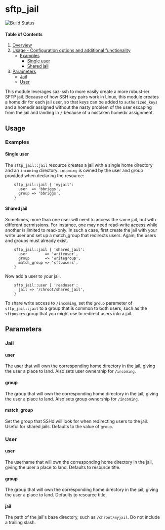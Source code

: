 # sftp_jail

[![Build Status](https://travis-ci.org/voxpupuli/puppet-sftp_jail.png?branch=master)](https://travis-ci.org/voxpupuli/puppet-sftp_jail)

#### Table of Contents

1. [Overview](#overview)
2. [Usage - Configuration options and additional functionality](#usage)
    * [Examples](#examples)
      * [Single user](#single-user)
      * [Shared jail](#shared-jail)
3. [Parameters](#parameters)
    * [Jail](#jail)
    * [User](#user)

This module leverages saz-ssh to more easily create a more robust-ier SFTP jail. 
Because of how SSH key pairs work in Linux, this module creates a home dir for each jail user, so that keys can be added to `authorized_keys` and a homedir assigned without the nasty problem of the user escaping from the jail and landing in `/` because of a mistaken homedir assignment. 

## Usage

### Examples

#### Single user

The `sftp_jail::jail` resource creates a jail with a single home directory and an `incoming` directory. `incoming` is owned by the user and group provided when declaring the resource:


```puppet
    sftp_jail::jail { 'myjail':
      user  => 'bbriggs',
      group => 'bbriggs',
    }
```

#### Shared jail

Sometimes, more than one user will need to access the same jail, but with different permissions. For instance, one may need read-write access while another is limited to read-only. In such a case, first create the jail with your write user and set up a match_group that redirects users. Again, the users and groups must already exist. 

```puppet
    sftp_jail::jail { 'shared_jail':
      user        => 'writeuser',
      group       => 'writegroup',
      match_group => 'sftpusers',
    }
```
Now add a user to your jail. 

```puppet
    sftp_jail::user { 'readuser':
      jail => '/chroot/shared_jail',
    }
```

To share write access to `/incoming`, set the `group` parameter of `sftp_jail::jail` to a group that is common to both users, such as the `sftpusers` group that you might use to redirect users into a jail.

## Parameters

### Jail

#### user

The user that will own the corresponding home directory in the jail, giving the user a place to land. Also sets user ownership for `/incoming`.

#### group

The group that will own the corresponding home directory in the jail, giving the user a place to land. Also sets group ownership for `/incoming`.

#### match_group

Set the group that SSHd will look for when redirecting users to the jail. Useful for shared jails. Defaults to the value of `group`. 

### User

#### user

The username that will own the corresponding home directory in the jail, giving the user a place to land. Defaults to resource title. 

#### group

The group that will own the corresponding home directory in the jail, giving the user a place to land. Defaults to resource title. 

#### jail

The path of the jail's base directory, such as `/chroot/myjail`. Do not include a trailing slash. 
